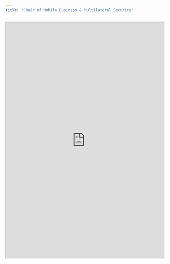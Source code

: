 ```yaml
---
title: "Chair of Mobile Business & Multilateral Security"
---
```



<iframe height="750" width="100%" src="https://ewelton.github.io/ktest/wiki.html#Chair%20of%20Mobile%20Business%20&%20Multilateral%20Security"></iframe>
